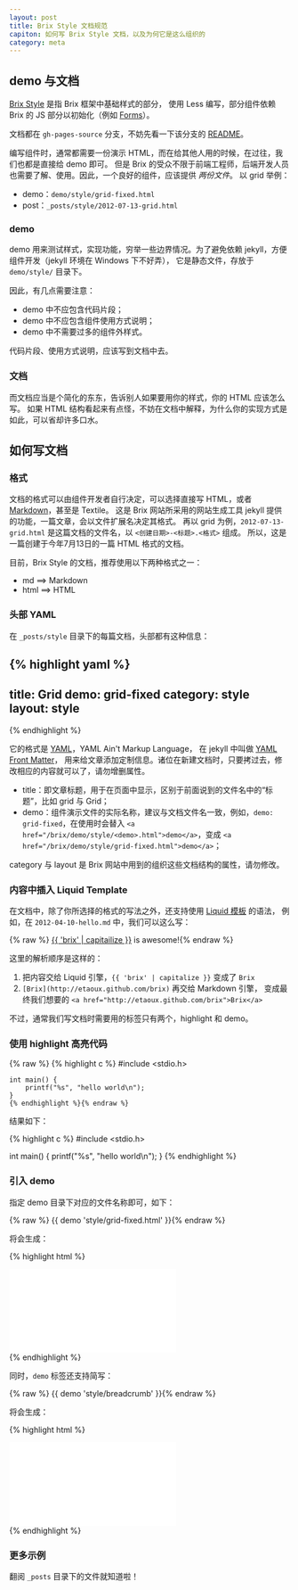 ```yaml
---
layout: post
title: Brix Style 文档规范
capiton: 如何写 Brix Style 文档，以及为何它是这么组织的
category: meta
---
```


## demo 与文档

[Brix Style](http://etaoux.github.com/brix/style/) 是指 Brix 框架中基础样式的部分，
使用 Less 编写，部分组件依赖 Brix 的 JS 部分以初始化（例如 [Forms](http://etaoux.github.com/brix/style/#forms)）。

文档都在 `gh-pages-source` 分支，不妨先看一下该分支的 [README](https://github.com/etaoux/brix/tree/gh-pages-source#readme)。

编写组件时，通常都需要一份演示 HTML，而在给其他人用的时候，在过往，我们也都是直接给 demo 即可。
但是 Brix 的受众不限于前端工程师，后端开发人员也需要了解、使用。因此，一个良好的组件，应该提供 *两份文件*。
以 grid 举例：

 - demo：`demo/style/grid-fixed.html`
 - post：`_posts/style/2012-07-13-grid.html`

### demo

demo 用来测试样式，实现功能，穷举一些边界情况。为了避免依赖 jekyll，方便组件开发（jekyll 环境在 Windows 下不好弄），
它是静态文件，存放于 `demo/style/` 目录下。

因此，有几点需要注意：

 - demo 中不应包含代码片段；
 - demo 中不应包含组件使用方式说明；
 - demo 中不需要过多的组件外样式。

代码片段、使用方式说明，应该写到文档中去。

### 文档

而文档应当是个简化的东东，告诉别人如果要用你的样式，你的 HTML 应该怎么写。
如果 HTML 结构看起来有点怪，不妨在文档中解释，为什么你的实现方式是如此，可以省却许多口水。

## 如何写文档

### 格式

文档的格式可以由组件开发者自行决定，可以选择直接写 HTML，或者
[Markdown](http://daringfireball.net/projects/markdown/)，甚至是 Textile。
这是 Brix 网站所采用的网站生成工具 jekyll 提供的功能，一篇文章，会以文件扩展名决定其格式。
再以 grid 为例，`2012-07-13-grid.html` 是这篇文档的文件名，以 `<创建日期>-<标题>.<格式>` 组成。
所以，这是一篇创建于今年7月13日的一篇 HTML 格式的文档。

目前，Brix Style 的文档，推荐使用以下两种格式之一：

 - md   ==> Markdown
 - html ==> HTML

### 头部 YAML

在 `_posts/style` 目录下的每篇文档，头部都有这种信息：

{% highlight yaml %}
---
title: Grid
demo: grid-fixed
category: style
layout: style
---
{% endhighlight %}

它的格式是 [YAML](http://www.yaml.org/)，YAML Ain't Markup Language，
在 jekyll 中叫做 [YAML Front Matter](https://github.com/mojombo/jekyll/wiki/YAML-Front-Matter)，
用来给文章添加定制信息。诸位在新建文档时，只要拷过去，修改相应的内容就可以了，请勿增删属性。

 - title：即文章标题，用于在页面中显示，区别于前面说到的文件名中的“标题”，比如 grid 与 Grid；
 - demo：组件演示文件的实际名称，建议与文档文件名一致，例如，`demo: grid-fixed`，在使用时会替入 `<a href="/brix/demo/style/<demo>.html">demo</a>`，变成 `<a href="/brix/demo/style/grid-fixed.html">demo</a>`；

category 与 layout 是 Brix 网站中用到的组织这些文档结构的属性，请勿修改。

### 内容中插入 Liquid Template

在文档中，除了你所选择的格式的写法之外，还支持使用
[Liquid 模板](https://github.com/Shopify/liquid/wiki/Liquid-for-Designers) 的语法，
例如，在 `2012-04-10-hello.md` 中，我们可以这么写：

{% raw %}
    [{{ 'brix' | capitailize }}](http://etaoux.github.com/brix) is awesome!{% endraw %}

这里的解析顺序是这样的：

 1. 把内容交给 Liquid 引擎，`{{ 'brix' | capitalize }}` 变成了 `Brix`
 2. `[Brix](http://etaoux.github.com/brix)` 再交给 Markdown 引擎，
    变成最终我们想要的 `<a href="http://etaoux.github.com/brix">Brix</a>`

不过，通常我们写文档时需要用的标签只有两个，highlight 和 demo。

### 使用 highlight 高亮代码

{% raw %}
    {% highlight c %}
    #include <stdio.h>

    int main() {
        printf("%s", "hello world\n");
    }
    {% endhighlight %}{% endraw %}

结果如下：

{% highlight c %}
#include <stdio.h>

int main() {
    printf("%s", "hello world\n");
}
{% endhighlight %}

### 引入 demo

指定 demo 目录下对应的文件名称即可，如下：

{% raw %}
    {{ demo 'style/grid-fixed.html' }}{% endraw %}

将会生成：

{% highlight html %}
<div class="demo">
  <iframe src="/brix/demo/style/grid-fixed.html" frameborder="0" scrolling="0" class="j-demo"></iframe>
</div>
{% endhighlight %}

同时，`demo` 标签还支持简写：

{% raw %}
    {{ demo 'style/breadcrumb' }}{% endraw %}

将会生成：

{% highlight html %}
<div class="demo">
  <iframe src="/brix/demo/gallery/breadcrumb/breadcrumb.html" frameborder="0" scrolling="0" class="j-demo"></iframe>
</div>
{% endhighlight %}

### 更多示例

翻阅 `_posts` 目录下的文件就知道啦！